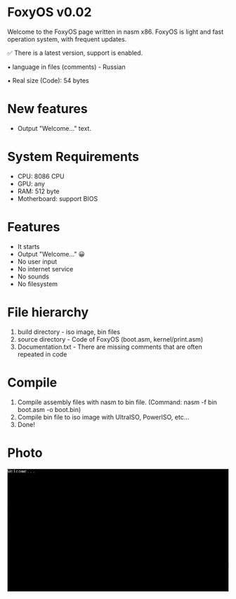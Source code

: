 # FoxyOS v0.02
Welcome to the FoxyOS page written in nasm x86. FoxyOS is light and fast operation system, with frequent updates.

✅ There is a latest version, support is enabled.

▪ language in files (comments) - Russian

▪ Real size (Code): 54 bytes

# New features
- Output "Welcome..." text.

# System Requirements
- CPU: 8086 CPU
- GPU: any
- RAM: 512 byte
- Motherboard: support BIOS

# Features
- It starts
- Output "Welcome..." 😀
- No user input
- No internet service
- No sounds
- No filesystem

# File hierarchy
1. build directory - iso image, bin files
2. source directory - Code of FoxyOS (boot.asm, kernel/print.asm)
3. Documentation.txt - There are missing comments that are often repeated in code

# Compile
1. Compile assembly files with nasm to bin file. (Command: nasm -f bin boot.asm -o boot.bin)
2. Compile bin file to iso image with UltraISO, PowerISO, etc...
3. Done!

# Photo
<img src="Screenshot.PNG" alt="" title="FoxyOS">
